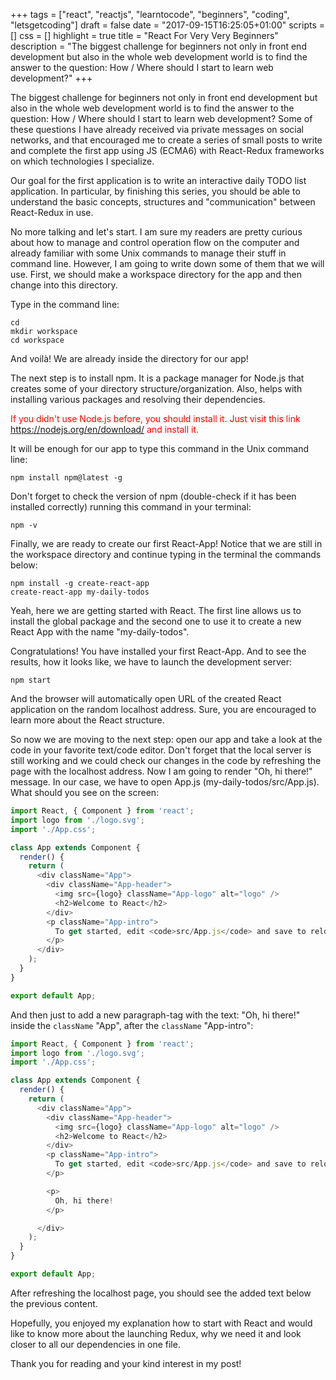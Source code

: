+++
tags = ["react", "reactjs", "learntocode", "beginners", "coding", "letsgetcoding"]
draft = false
date = "2017-09-15T16:25:05+01:00"
scripts = []
css = []
highlight = true
title = "React For Very Very Beginners"
description = "The biggest challenge for beginners not only in front end development but also in the whole web development world is to find the answer to the question: How / Where should I start to learn web development?"
+++

The biggest challenge for beginners not only in front end development but also in the whole web development world is to find the answer to the question: How / Where should I start to learn web development? Some of these questions I have already received via private messages on social networks, and that encouraged me to create a series of small posts to write and complete the first app using JS (ECMA6) with React-Redux frameworks on which technologies I specialize.

Our goal for the first application is to write an interactive daily TODO list application. In particular, by finishing this series, you should be able to understand the basic concepts, structures and "communication" between React-Redux in use.

No more talking and let's start. I am sure my readers are pretty curious about how to manage and control operation flow on the computer and already familiar with some Unix commands to manage their stuff in command line. However, I am going to write down some of them that we will use. First, we should make a workspace directory for the app and then change into this directory.

Type in the command line:

```
cd
mkdir workspace
cd workspace
```

And voilà! We are already inside the directory for our app!

The next step is to install npm. It is a package manager for Node.js that creates some of your directory structure/organization. Also, helps with installing various packages and resolving their dependencies.

<span style="color:red"> If you didn't use Node.js before, you should install it. Just visit this link https://nodejs.org/en/download/ and install it. </span>

It will be enough for our app to type this command in the Unix command line:

```
npm install npm@latest -g
```

Don't forget to check the version of npm (double-check if it has been installed correctly) running this command in your terminal:

```
npm -v
```

Finally, we are ready to create our first React-App! Notice that we are still in the workspace directory and continue typing in the terminal the commands below:

```
npm install -g create-react-app
create-react-app my-daily-todos
```

Yeah, here we are getting started with React. The first line allows us to install the global package and the second one to use it to create a new React App with the name "my-daily-todos".

Congratulations! You have installed your first React-App. And to see the results, how it looks like, we have to launch the development server:

```
npm start
```

And the browser will automatically open URL of the created React application on the random localhost address.
Sure, you are encouraged to learn more about the React structure.

So now we are moving to the next step: open our app and take a look at the code in your favorite text/code editor.
Don't forget that the local server is still working and we could check our changes in the code by refreshing the page with the localhost address. Now I am going to render "Oh, hi there!" message. In our case, we have to open App.js (my-daily-todos/src/App.js). What should you see on the screen:

```javascript
import React, { Component } from 'react';
import logo from './logo.svg';
import './App.css';

class App extends Component {
  render() {
    return (
      <div className="App">
        <div className="App-header">
          <img src={logo} className="App-logo" alt="logo" />
          <h2>Welcome to React</h2>
        </div>
        <p className="App-intro">
          To get started, edit <code>src/App.js</code> and save to reload.
        </p>
      </div>
    );
  }
}

export default App;

```

And then just to add a new paragraph-tag with the text: "Oh, hi there!" inside the `className` "App", after the `className` "App-intro":

```javascript
import React, { Component } from 'react';
import logo from './logo.svg';
import './App.css';

class App extends Component {
  render() {
    return (
      <div className="App">
        <div className="App-header">
          <img src={logo} className="App-logo" alt="logo" />
          <h2>Welcome to React</h2>
        </div>
        <p className="App-intro">
          To get started, edit <code>src/App.js</code> and save to reload.
        </p>

        <p>
          Oh, hi there!
        </p>

      </div>
    );
  }
}

export default App;

```

After refreshing the localhost page, you should see the added text below the previous content.

Hopefully,  you enjoyed my explanation how to start with React and would like to know more about the launching Redux, why we need it and look closer to all our dependencies in one file.

Thank you for reading and your kind interest in my post!
